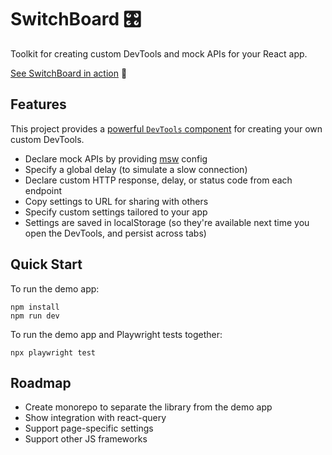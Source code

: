 # SwitchBoard 🎛

Toolkit for creating custom DevTools and mock APIs for your React app.

[See SwitchBoard in action](https://switchboard-beta.vercel.app/) 🚀

## Features

This project provides a [powerful `DevTools` component](https://github.com/coryhouse/switchboard/blob/main/src/DevTools.tsx) for creating your own custom DevTools.

- Declare mock APIs by providing [msw](https://mswjs.io/) config
- Specify a global delay (to simulate a slow connection)
- Declare custom HTTP response, delay, or status code from each endpoint
- Copy settings to URL for sharing with others
- Specify custom settings tailored to your app
- Settings are saved in localStorage (so they're available next time you open the DevTools, and persist across tabs)

## Quick Start

To run the demo app:

```
npm install
npm run dev
```

To run the demo app and Playwright tests together:

```
npx playwright test
```

## Roadmap

- Create monorepo to separate the library from the demo app
- Show integration with react-query
- Support page-specific settings
- Support other JS frameworks

